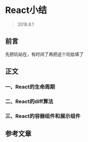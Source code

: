 # React小结
>2018.8.1
## 前言
先把坑站在，有时间了再把这个坑给填了

## 正文

### 一、React的生命周期
### 二、React的diff算法
### 三、React的容器组件和展示组件

## 参考文章